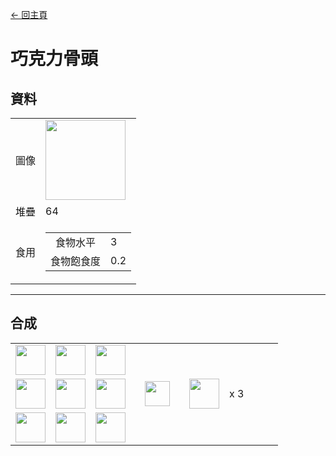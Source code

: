 [← 回主頁](../)
# 巧克力骨頭

## 資料
<table>
    <tr><td align="end">圖像</td><td><img src="https://i.imgur.com/aNQWSKm.png" width="128"/></td></tr>
    <tr><td align="end">堆疊</td><td>64</td></tr>
    <tr>
        <td align="end">食用</td>
        <td>
            <table>
                <tr><td align="center">食物水平</td><td align="start">3</td></tr>
                <tr><td align="center">食物飽食度</td><td align="start">0.2</td></tr>
            </table>
        </td>
    </tr>
</table>

---

## 合成
<table>
    <tr><td><img src="https://i.imgur.com/wl43BjZ.png" width="48"/></td><td><img src="https://i.imgur.com/wl43BjZ.png" width="48"/></td><td><img src="https://i.imgur.com/j8F7WrL.png" width="48"/></td><td colspan="3"></td></tr>
    <tr><td><img src="https://i.imgur.com/wl43BjZ.png" width="48"/></td><td><img src="https://i.imgur.com/j8F7WrL.png" width="48"/></td><td><img src="https://i.imgur.com/wl43BjZ.png" width="48"/></td><td width="70" align="center"><img src="https://i.imgur.com/VE0KqIE.png" width="40"/></td><td><img src="https://i.imgur.com/aNQWSKm.png" width="48"/></td><td width="70">x 3</td></tr>
    <tr><td><img src="https://i.imgur.com/j8F7WrL.png" width="48"/></td><td><img src="https://i.imgur.com/wl43BjZ.png" width="48"/></td><td><img src="https://i.imgur.com/wl43BjZ.png" width="48"/></td><td colspan="3"></td></tr>
</table>